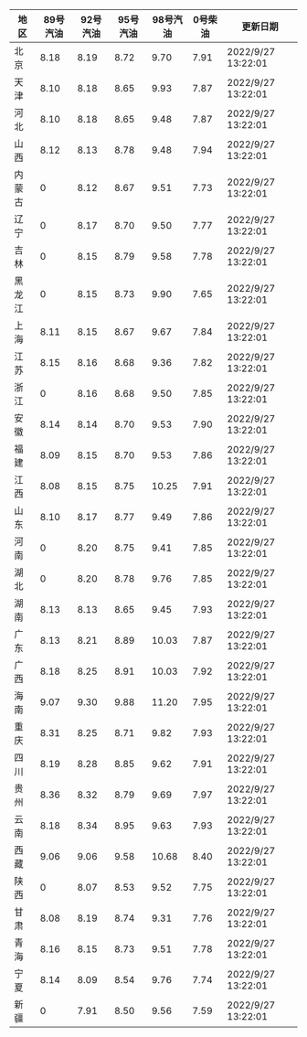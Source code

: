 | 地区 | 89号汽油 | 92号汽油 | 95号汽油 | 98号汽油 | 0号柴油 | 更新日期 |
| --- | --- | --- | --- | --- | --- | --- |
| 北京 | 8.18 | 8.19 | 8.72 | 9.70 | 7.91 | 2022/9/27 13:22:01 |
| 天津 | 8.10 | 8.18 | 8.65 | 9.93 | 7.87 | 2022/9/27 13:22:01 |
| 河北 | 8.10 | 8.18 | 8.65 | 9.48 | 7.87 | 2022/9/27 13:22:01 |
| 山西 | 8.12 | 8.13 | 8.78 | 9.48 | 7.94 | 2022/9/27 13:22:01 |
| 内蒙古 | 0 | 8.12 | 8.67 | 9.51 | 7.73 | 2022/9/27 13:22:01 |
| 辽宁 | 0 | 8.17 | 8.70 | 9.50 | 7.77 | 2022/9/27 13:22:01 |
| 吉林 | 0 | 8.15 | 8.79 | 9.58 | 7.78 | 2022/9/27 13:22:01 |
| 黑龙江 | 0 | 8.15 | 8.73 | 9.90 | 7.65 | 2022/9/27 13:22:01 |
| 上海 | 8.11 | 8.15 | 8.67 | 9.67 | 7.84 | 2022/9/27 13:22:01 |
| 江苏 | 8.15 | 8.16 | 8.68 | 9.36 | 7.82 | 2022/9/27 13:22:01 |
| 浙江 | 0 | 8.16 | 8.68 | 9.50 | 7.85 | 2022/9/27 13:22:01 |
| 安徽 | 8.14 | 8.14 | 8.70 | 9.53 | 7.90 | 2022/9/27 13:22:01 |
| 福建 | 8.09 | 8.15 | 8.70 | 9.53 | 7.86 | 2022/9/27 13:22:01 |
| 江西 | 8.08 | 8.15 | 8.75 | 10.25 | 7.91 | 2022/9/27 13:22:01 |
| 山东 | 8.10 | 8.17 | 8.77 | 9.49 | 7.86 | 2022/9/27 13:22:01 |
| 河南 | 0 | 8.20 | 8.75 | 9.41 | 7.85 | 2022/9/27 13:22:01 |
| 湖北 | 0 | 8.20 | 8.78 | 9.76 | 7.85 | 2022/9/27 13:22:01 |
| 湖南 | 8.13 | 8.13 | 8.65 | 9.45 | 7.93 | 2022/9/27 13:22:01 |
| 广东 | 8.13 | 8.21 | 8.89 | 10.03 | 7.87 | 2022/9/27 13:22:01 |
| 广西 | 8.18 | 8.25 | 8.91 | 10.03 | 7.92 | 2022/9/27 13:22:01 |
| 海南 | 9.07 | 9.30 | 9.88 | 11.20 | 7.95 | 2022/9/27 13:22:01 |
| 重庆 | 8.31 | 8.25 | 8.71 | 9.82 | 7.93 | 2022/9/27 13:22:01 |
| 四川 | 8.19 | 8.28 | 8.85 | 9.62 | 7.91 | 2022/9/27 13:22:01 |
| 贵州 | 8.36 | 8.32 | 8.79 | 9.69 | 7.97 | 2022/9/27 13:22:01 |
| 云南 | 8.18 | 8.34 | 8.95 | 9.63 | 7.93 | 2022/9/27 13:22:01 |
| 西藏 | 9.06 | 9.06 | 9.58 | 10.68 | 8.40 | 2022/9/27 13:22:01 |
| 陕西 | 0 | 8.07 | 8.53 | 9.52 | 7.75 | 2022/9/27 13:22:01 |
| 甘肃 | 8.08 | 8.19 | 8.74 | 9.31 | 7.76 | 2022/9/27 13:22:01 |
| 青海 | 8.16 | 8.15 | 8.73 | 9.51 | 7.78 | 2022/9/27 13:22:01 |
| 宁夏 | 8.14 | 8.09 | 8.54 | 9.76 | 7.74 | 2022/9/27 13:22:01 |
| 新疆 | 0 | 7.91 | 8.50 | 9.56 | 7.59 | 2022/9/27 13:22:01 |
